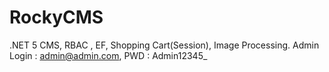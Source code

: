 # RockyCMS
.NET 5 CMS, RBAC , EF, Shopping Cart(Session), Image Processing.
Admin Login : admin@admin.com, PWD : Admin12345_

